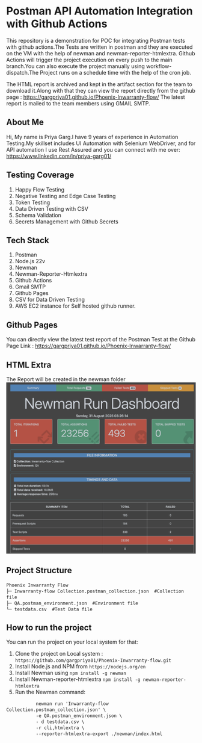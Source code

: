 # Postman API Automation Integration with Github Actions #

This repository is a demonstration for POC for integrating Postman tests with github actions.The Tests are written in postman and they are executed on the VM with the help of newman and newman-reporter-htmlextra.
Github Actions will trigger the project execution on every push to the main branch.You can also execute the project manually using workflow-dispatch.The Project runs on a schedule time with the help of the cron job.

The HTML report is archived and kept in the artifact section for the team to download it.Along with that they can view the report directly from the github page : https://gargpriya01.github.io/Phoenix-Inwarranty-flow/
The latest report is mailed to the team members using GMAIL SMTP.

## About Me ##
Hi, My name is Priya Garg.I have 9 years of experience in Automation Testing.My skillset includes UI Automation with Selenium WebDriver, and for API automation I use Rest Assured and you can connect with me over: https://www.linkedin.com/in/priya-garg01/


## Testing Coverage ##
1. Happy Flow Testing
2. Negative Testing and Edge Case Testing
3. Token Testing
4. Data Driven Testing with CSV
5. Schema Validation
6. Secrets Management with Github Secrets

## Tech Stack ##
1. Postman
2. Node.js 22v
3. Newman
4. Newman-Reporter-Htmlextra
5. Github Actions
6. Gmail SMTP
7. Github Pages
8. CSV for Data Driven Testing
9. AWS EC2 instance for Self hosted github runner.

## Github Pages ##
You can directly view the latest test report of the Postman Test at the Github Page Link : https://gargpriya01.github.io/Phoenix-Inwarranty-flow/

## HTML Extra ##
The Report will be created in the newman folder
![Postman Report](https://github.com/gargpriya01/Phoenix-Inwarranty-flow/blob/static-content/newman-report.png)

## Project Structure ##

```
Phoenix Inwarranty Flow
├─ Inwarranty-flow Collection.postman_collection.json  #Collection file
├─ QA.postman_environment.json  #Environment file
└─ testdata.csv  #Test Data file

```

## How to run the project ##
You can run the project on your local system for that:
1. Clone the project on Local system : ```https://github.com/gargpriya01/Phoenix-Inwarranty-flow.git```
2. Install Node.js and NPM from ```https://nodejs.org/en```
3. Install Newman using ```npm install -g newman```
4. Install Newman-reporter-htmlextra ```npm install -g newman-reporter-htmlextra```
5. Run the Newman command:
```
           newman run 'Inwarranty-flow Collection.postman_collection.json' \
           -e QA.postman_environment.json \
           - d testdata.csv \
           -r cli,htmlextra \
           --reporter-htmlextra-export ./newman/index.html
```





